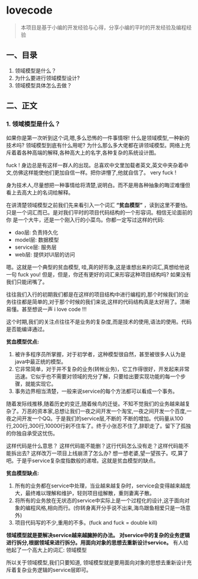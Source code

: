 # lovecode

> 本项目是基于小编的开发经验与心得，分享小编的平时的开发经验及编程经验


## 一、目录

1. 领域模型是什么？
2. 为什么要进行领域模型设计?
3. 领域模型具体怎么去做？

## 二、正文

### 1. 领域模型是什么？

如果你是第一次听到这个词,嗯,多么恐怖的一件事情呀! 什么是领域模型,一种新的技术吗? 领域模型到底有什么用呢? 
为什么那么多大佬都在讲领域模型。网络上充斥着着各种高端的解释,各种高大上的名字,各种复杂的系统设计图。

fuck ! 
身边总是有这样一群人的出现。总喜欢中文里加载者英文,英文中夹杂着中文,仿佛这样能使他们更加自信一样。把你讲懵了,他就自信了。 very fuck !

身为技术人,尽量想把一种事情给将清楚,说明白。而不是用各种抽象的晦涩难懂但看上去高大上的名词给解释。

在讲清楚领域模型之前我们先来看引入一个词汇 **“贫血模型”** ，读到这里不要怕。只是一个词汇而已。是对我们平时的项目代码结构的一个形容词。相信无论面前的你
是一个大牛，还是一个刚入行的小菜鸟。你都一定写过这样的代码:

- dao层: 负责持久化
- model层: 数据模型
- service层: 服务层
- web层: 提供对UI层的访问

嗯。这就是一个典型的贫血模型, 哇,真的好形象,这是谁想出来的词汇,真想给他说一句 fuck you!  但是，但是，你还有更好的词汇来形容这种项目结构吗? 如果没有我们只能闭嘴了。

往往我们入行的初期我们都是在这样的项目结构中进行编程的,那个时候我们的业务往往都是简单的,对于那个时候的我们来说,这样的代码结构真是太好用了。清晰易懂。甚至想说一声 i love code !!!

这个时期,我们的关注点往往不是业务的复杂度,而是技术的使用,语法的使用。代码是否能编译通过。

**贫血模型优点:**

1. 被许多程序员所掌握，对于初学者，这种模型很自然，甚至被很多人认为是java中最正统的模型。
2. 它非常简单，对于并不复杂的业务(转帐业务)，它工作得很好，开发起来非常迅速。它似乎也不需要对领域的充分了解，只要给出要实现功能的每一个步骤，就能实现它。
3. 事务边界相当清楚，一般来说service的每个方法都可以看成一个事务。

随着发际线推移,随着历史的变迁,随着候鸟的迁徙。不知不觉我们的业务越来越复杂了。万恶的资本家,总想让我们一夜之间开发一个淘宝,一夜之间开发一个百度,一夜之间开发一个QQ。于是我们的service层,不断的
不断的增加。代码量从100行,200行,300行,10000行刹不住车了。终于小张忍不住了,辞职走了。留下了孤独的你独自承受这忧伤。

这样代码是什么意思？ 这样代码能不能删？这行代码怎么没有走？这样代码能不能拆出去? 这样改万一项目上线崩溃了怎么办? 想一想老婆,望一望孩子。哎,算了吧。于是乎service复杂度指数般的递增。这就是贫血模型的缺点。

**贫血模型缺点:**

1. 所有的业务都在service中处理，当业越来越复杂时，service会变得越来越庞大，最终难以理解和维护，轻则项目组解散，重则妻离子散。
2. 将所有的业务放在无状态的service中实际上是一个过程化的设计,这于面向对象的编程风格,相向而行。(你转身离开分手说不出来,海鸟跟鱼相爱只是一场意外)
3. 项目代码写的不少,重用的不多。(fuck and fuck = double kill)


**领域模型就是要解决service越来越臃肿的办法。 对service中的复杂的业务逻辑进行拆分,根据领域来进行拆分。用面向对象的思想去重新设计service。**
有人给他起了一个高大上的词汇: 领域模型

所以关于领域模型,我们只要知道, 领域模型就是要用面向对象的思想去重新设计充斥着复杂业务逻辑的service层即可。


